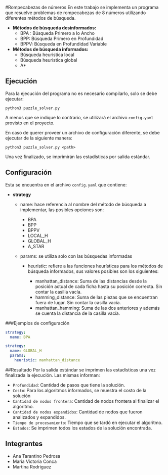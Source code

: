 #Rompecabezas de números
En este trabajo se implementa un programa que resuelve problemas de rompecabezas de 8 números utilizando diferentes métodos de búsqueda. 
- **Métodos de búsqueda desinformados:**
  - BPA : Búsqueda Primero a lo Ancho
  - BPP: Búsqueda Primero en Profundidad 
  - BPPV: Búsqueda en Profundidad Variable 
- **Métodos de búsqueda informados:**
  - Búsqueda heuristica local
  - Búsqueda heuristica global
  - A*

## Ejecución

Para la ejecución del programa no es necesario compilarlo, solo se debe ejecutar:

`python3 puzzle_solver.py`

A menos que se indique lo contrario, se utilizará el archivo `config.yaml` provisto en el proyecto.

En caso de querer proveer un archivo de configuración diferente, se debe ejecutar de la siguiente manera:

`python3 puzzle_solver.py <path>`

Una vez finalizado, se imprimirán las estadísticas por salida estándar.


## Configuración

Esta se encuentra en el archivo `config.yaml` que contiene:
- **strategy**
  - name: hace referencia al nombre del método de búsqueda a implementar, las posibles opciones son:

    - BPA 
    - BPP
    - BPPV
    - LOCAL_H
    - GLOBAL_H
    - A_STAR
  - params: se utiliza solo con las búsquedas informadas
  
    - heuristic: refiere a las funciones heurísticas para los métodos de búsqueda informados, sus valores posibles son los siguientes:
    
      - manhattan_distance: Suma de las distancias desde la posición actual de cada ficha hasta su posición correcta. Sin contar la casilla vacía.
      - hamming_distance: Suma de las piezas que se encuentran fuera de lugar. Sin contar la casilla vacía.
      - manhattan_hamming: Suma de las dos anteriores y además se cuenta la distancia de la casilla vacía.
  
###Ejemplos de configuración
```yaml
strategy: 
  name: BPA
```

```yaml
strategy: 
  name: GLOBAL_H
  params:
    heuristic: manhattan_distance
```

##Resultado
Por la salida estándar se imprimen las estadísticas una vez finalizada la ejecución. Las mismas informan:

- `Profundidad`: Cantidad de pasos que tiene la solución.
- `Costo`: Para los algoritmos informados, se muestra el costo de la solución
- `Cantidad de nodos frontera`: Cantidad de nodos frontera al finalizar el algoritmo.
- `Cantidad de nodos expandidos`: Cantidad de nodos que fueron analizados y expandidos.
- `Tiempo de procesamiento`: Tiempo que se tardó en ejecutar el algoritmo.
- `Estados`: Se imprimen todos los estados de la solución encontrada.

## Integrantes

- Ana Tarantino Pedrosa 
- Maria Victoria Conca 
- Martina Rodriguez